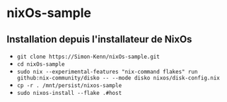 # nixOs-sample

## Installation depuis l'installateur de NixOs
- `git clone https://Simon-Kenn/nixOs-sample.git`
- `cd nixOs-sample`
- `sudo nix --experimental-features "nix-command flakes" run github:nix-community/disko -- --mode disko nixos/disk-config.nix`
- `cp -r . /mnt/persist/nixos-sample`
- `sudo nixos-install --flake .#host`
